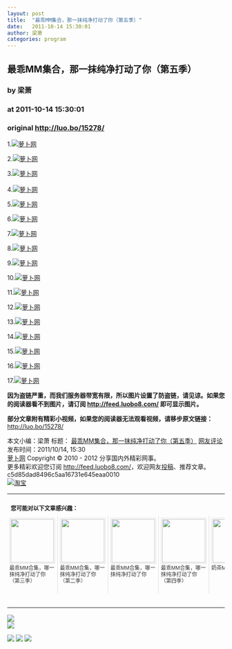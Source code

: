 ```yaml
---
layout: post
title:  "最乖MM集合，那一抹纯净打动了你（第五季）"
date:   2011-10-14 15:30:01
author: 梁萧
categories: program
---
```


## 最乖MM集合，那一抹纯净打动了你（第五季）
### by 梁萧
### at 2011-10-14 15:30:01
### original <http://luo.bo/15278/>

<p>1.<a title="萝卜网" href="http://dulei.si/files/2011/10/13/3cf991f655a6bda91bb78b6937ed7886.jpg"><img title="萝卜网" src="http://dulei.si/files/2011/10/13/3cf991f655a6bda91bb78b6937ed7886.jpg" alt="萝卜网" border="0"></a></p><p>2.<a title="萝卜网" href="http://ki.ki.ki/files/2011/10/13/539a10a682de48647b42953bbc2a6fc5.jpg"><img title="萝卜网" src="http://ki.ki.ki/files/2011/10/13/539a10a682de48647b42953bbc2a6fc5.jpg" alt="萝卜网" border="0"></a></p><p>3.<a title="萝卜网" href="http://ki.ki.ki/files/2011/10/13/9b450d3149c89155afae3d521fe31b41.jpg"><img title="萝卜网" src="http://ki.ki.ki/files/2011/10/13/9b450d3149c89155afae3d521fe31b41.jpg" alt="萝卜网" border="0"></a><br> <span></span><br> 4.<a title="萝卜网" href="http://ki.ki.ki/files/2011/10/13/efe6d88261f4d43072a868e4583ab896.jpg"><img title="萝卜网" src="http://ki.ki.ki/files/2011/10/13/efe6d88261f4d43072a868e4583ab896.jpg" alt="萝卜网" border="0"></a></p><p>5.<a title="萝卜网" href="http://ki.ki.ki/files/2011/10/13/a6d42438570e25aff5db2c1e660081ff.jpg"><img title="萝卜网" src="http://ki.ki.ki/files/2011/10/13/a6d42438570e25aff5db2c1e660081ff.jpg" alt="萝卜网" border="0"></a></p><p>6.<a title="萝卜网" href="http://ki.ki.ki/files/2011/10/13/32b1f3197a8a21892a3aae867c558c70.jpg"><img title="萝卜网" src="http://ki.ki.ki/files/2011/10/13/32b1f3197a8a21892a3aae867c558c70.jpg" alt="萝卜网" border="0"></a></p><p>7.<a title="萝卜网" href="http://ki.ki.ki/files/2011/10/13/852f011b050b5be53db014fa4eb522c0.jpg"><img title="萝卜网" src="http://ki.ki.ki/files/2011/10/13/852f011b050b5be53db014fa4eb522c0.jpg" alt="萝卜网" border="0"></a></p><p>8.<a title="萝卜网" href="http://ki.ki.ki/files/2011/10/13/1ba1258f1c3a8193ede4391b7d3c9014.jpg"><img title="萝卜网" src="http://ki.ki.ki/files/2011/10/13/1ba1258f1c3a8193ede4391b7d3c9014.jpg" alt="萝卜网" border="0"></a></p><p>9.<a title="萝卜网" href="http://ki.ki.ki/files/2011/10/13/9414abd10fe32902023b1182b1db2b59.jpg"><img title="萝卜网" src="http://ki.ki.ki/files/2011/10/13/9414abd10fe32902023b1182b1db2b59.jpg" alt="萝卜网" border="0"></a></p><p>10.<a title="萝卜网" href="http://ki.ki.ki/files/2011/10/13/60b4a36d73483f7ce551ddb02586e5dd.jpg"><img title="萝卜网" src="http://ki.ki.ki/files/2011/10/13/60b4a36d73483f7ce551ddb02586e5dd.jpg" alt="萝卜网" border="0"></a></p><p>11.<a title="萝卜网" href="http://ki.ki.ki/files/2011/10/13/839a77a08b9001038b64475b51229915.jpg"><img title="萝卜网" src="http://ki.ki.ki/files/2011/10/13/839a77a08b9001038b64475b51229915.jpg" alt="萝卜网" border="0"></a></p><p>12.<a title="萝卜网" href="http://ki.ki.ki/files/2011/10/13/a4c880fc979973f06d8fa4dc97860e26.jpg"><img title="萝卜网" src="http://ki.ki.ki/files/2011/10/13/a4c880fc979973f06d8fa4dc97860e26.jpg" alt="萝卜网" border="0"></a></p><p>13.<a title="萝卜网" href="http://ki.ki.ki/files/2011/10/13/2f2005f2439a22157964e00d597305ca.jpg"><img title="萝卜网" src="http://ki.ki.ki/files/2011/10/13/2f2005f2439a22157964e00d597305ca.jpg" alt="萝卜网" border="0"></a></p><p>14.<a title="萝卜网" href="http://ki.ki.ki/files/2011/10/13/d0273e7817c7955ac9142c2e67ff940d.jpg"><img title="萝卜网" src="http://ki.ki.ki/files/2011/10/13/d0273e7817c7955ac9142c2e67ff940d.jpg" alt="萝卜网" border="0"></a></p><p>15.<a title="萝卜网" href="http://ki.ki.ki/files/2011/10/13/3c0c50c97d36ffe876cd08e9e77adbea.jpg"><img title="萝卜网" src="http://ki.ki.ki/files/2011/10/13/3c0c50c97d36ffe876cd08e9e77adbea.jpg" alt="萝卜网" border="0"></a></p><p>16.<a title="萝卜网" href="http://ki.ki.ki/files/2011/10/13/71fc390b7c5bb4eaa332c755610d26f7.jpg"><img title="萝卜网" src="http://ki.ki.ki/files/2011/10/13/71fc390b7c5bb4eaa332c755610d26f7.jpg" alt="萝卜网" border="0"></a></p><p>17.<a title="萝卜网" href="http://ki.ki.ki/files/2011/10/13/79ac1cea987114cb23b28b7cf81914c7.jpg"><img title="萝卜网" src="http://ki.ki.ki/files/2011/10/13/79ac1cea987114cb23b28b7cf81914c7.jpg" alt="萝卜网" border="0"></a></p><p><strong>因为盗链严重，而我们服务器带宽有限，所以图片设置了防盗链，请见谅。如果您的阅读器看不到图片，请订阅 <a href="http://feed.luobo8.com/">http://feed.luobo8.com/</a> 即可显示图片。</strong></p><p><strong>部分文章附有精彩小视频，如果您的阅读器无法观看视频，请移步原文链接：</strong> <a href="http://luo.bo/15278/" title="最乖MM集合，那一抹纯净打动了你（第五季）">http://luo.bo/15278/</a></p> 本文小编：梁萧 标题： <a href="http://luo.bo/15278/" title="最乖MM集合，那一抹纯净打动了你（第五季）">最乖MM集合，那一抹纯净打动了你（第五季）</a> <a href="http://luo.bo/15278/#comments" title="to the comments">网友评论</a> 发布时间：2011/10/14, 15:30 <br> <a href="http://luo.bo/" title="萝卜网 - 人人都是艺术家">萝卜网</a> Copyright © 2010 - 2012 分享国内外精彩网事。<br> 更多精彩欢迎您订阅 <a href="http://feed.luobo8.com/">http://feed.luobo8.com/</a>，欢迎网友<a href="http://luo.bo/delivery/">投稿</a>、推荐文章。<br> c5d85dad8496c5aa16731e645eaa0010<br><a href="http://8.nf/1100" title="淘宝"><img src="http://dulei.si/files/2011/08/25/69cb3ea317a32c4e6143e665fdb20b14.300-250.jpg" alt="淘宝" border="0"></a><br><table cellspacing="0" cellpadding="3" border="0" style="clear:both"><tr><td colspan="5"><b><font size="-1" style="display:block!important;padding:20px 0 5px!important">您可能对以下文章感兴趣：</font></b></td></tr><tr><td width="106" valign="top" style="padding:5px!important;margin:0!important"> <a title="最乖MM合集，哪一抹纯净打动了你（第三季）" style="text-decoration:none!important" href="http://app.wumii.com/ext/redirect.htm?url=http%3A%2F%2Fluo.bo%2F15189%2F&amp;from=http%3A%2F%2Fluo.bo%2F15278%2F"> <img style="margin:0!important;padding:2px!important;border:1px solid #dddddd!important;width:100px!important;height:100px!important" src="http://static.wumii.com/site_images/2011/10/12/9026624.jpg" width="100px" height="100px"><br> <font size="-1" color="#333333" style="display:block!important;line-height:15px!important;width:106px!important;font:12px/15px arial!important;height:60px!important;margin:3px 0 0 0!important;padding:0!important;overflow:hidden!important">最乖MM合集，哪一抹纯净打动了你（第三季）</font> </a></td><td width="106" valign="top" style="padding:5px!important;margin:0!important;border-left:1px solid #dddddd!important"> <a title="最乖MM合集，哪一抹纯净打动了你（第二季）" style="text-decoration:none!important" href="http://app.wumii.com/ext/redirect.htm?url=http%3A%2F%2Fluo.bo%2F15112%2F&amp;from=http%3A%2F%2Fluo.bo%2F15278%2F"> <img style="margin:0!important;padding:2px!important;border:1px solid #dddddd!important;width:100px!important;height:100px!important" src="http://static.wumii.com/site_images/2011/10/11/8950017.jpg" width="100px" height="100px"><br> <font size="-1" color="#333333" style="display:block!important;line-height:15px!important;width:106px!important;font:12px/15px arial!important;height:60px!important;margin:3px 0 0 0!important;padding:0!important;overflow:hidden!important">最乖MM合集，哪一抹纯净打动了你（第二季）</font> </a></td><td width="106" valign="top" style="padding:5px!important;margin:0!important;border-left:1px solid #dddddd!important"> <a title="最乖MM合集，哪一抹纯净打动了你" style="text-decoration:none!important" href="http://app.wumii.com/ext/redirect.htm?url=http%3A%2F%2Fluo.bo%2F15067%2F&amp;from=http%3A%2F%2Fluo.bo%2F15278%2F"> <img style="margin:0!important;padding:2px!important;border:1px solid #dddddd!important;width:100px!important;height:100px!important" src="http://static.wumii.com/site_images/2011/10/10/8861339.jpg" width="100px" height="100px"><br> <font size="-1" color="#333333" style="display:block!important;line-height:15px!important;width:106px!important;font:12px/15px arial!important;height:60px!important;margin:3px 0 0 0!important;padding:0!important;overflow:hidden!important">最乖MM合集，哪一抹纯净打动了你</font> </a></td><td width="106" valign="top" style="padding:5px!important;margin:0!important;border-left:1px solid #dddddd!important"> <a title="最乖MM合集，哪一抹纯净打动了你（第四季）" style="text-decoration:none!important" href="http://app.wumii.com/ext/redirect.htm?url=http%3A%2F%2Fluo.bo%2F15240%2F&amp;from=http%3A%2F%2Fluo.bo%2F15278%2F"> <img style="margin:0!important;padding:2px!important;border:1px solid #dddddd!important;width:100px!important;height:100px!important" src="http://static.wumii.com/site_images/2011/10/13/9096393.jpg" width="100px" height="100px"><br> <font size="-1" color="#333333" style="display:block!important;line-height:15px!important;width:106px!important;font:12px/15px arial!important;height:60px!important;margin:3px 0 0 0!important;padding:0!important;overflow:hidden!important">最乖MM合集，哪一抹纯净打动了你（第四季）</font> </a></td><td width="106" valign="top" style="padding:5px!important;margin:0!important;border-left:1px solid #dddddd!important"> <a title="奶茶MM全集" style="text-decoration:none!important" href="http://app.wumii.com/ext/redirect.htm?url=http%3A%2F%2Fluo.bo%2F4249%2F&amp;from=http%3A%2F%2Fluo.bo%2F15278%2F"> <img style="margin:0!important;padding:2px!important;border:1px solid #dddddd!important;width:100px!important;height:100px!important" src="http://static.wumii.com/site_images/2011/06/28/14768262.jpg" width="100px" height="100px"><br> <font size="-1" color="#333333" style="display:block!important;line-height:15px!important;width:106px!important;font:12px/15px arial!important;height:60px!important;margin:3px 0 0 0!important;padding:0!important;overflow:hidden!important">奶茶MM全集</font> </a></td></tr><tr><td colspan="5" align="right"> <a style="text-decoration:none!important" href="http://www.wumii.com/widget/relatedItems.htm" title="无觅相关文章插件"> <font size="-1" color="#bbbbbb" style="display:block!important;font-family:arial!important;padding:5px 0!important;font-size:12px!important;color:#bbb!important">无觅</font> </a></td></tr></table>
<p><a href="http://feedads.g.doubleclick.net/~a/bxUjkkLbHP4Sg2J4a40iBVQD9WE/0/da"><img src="http://feedads.g.doubleclick.net/~a/bxUjkkLbHP4Sg2J4a40iBVQD9WE/0/di" border="0" ismap></a><br>
<a href="http://feedads.g.doubleclick.net/~a/bxUjkkLbHP4Sg2J4a40iBVQD9WE/1/da"><img src="http://feedads.g.doubleclick.net/~a/bxUjkkLbHP4Sg2J4a40iBVQD9WE/1/di" border="0" ismap></a></p><div>
<a href="http://feeds.feedburner.com/~ff/tamd?a=beMW5d6AzTc:3SLUd3ATztQ:yIl2AUoC8zA"><img src="http://feeds.feedburner.com/~ff/tamd?d=yIl2AUoC8zA" border="0"></a> <a href="http://feeds.feedburner.com/~ff/tamd?a=beMW5d6AzTc:3SLUd3ATztQ:qj6IDK7rITs"><img src="http://feeds.feedburner.com/~ff/tamd?d=qj6IDK7rITs" border="0"></a> <a href="http://feeds.feedburner.com/~ff/tamd?a=beMW5d6AzTc:3SLUd3ATztQ:-BTjWOF_DHI"><img src="http://feeds.feedburner.com/~ff/tamd?i=beMW5d6AzTc:3SLUd3ATztQ:-BTjWOF_DHI" border="0"></a>
</div>